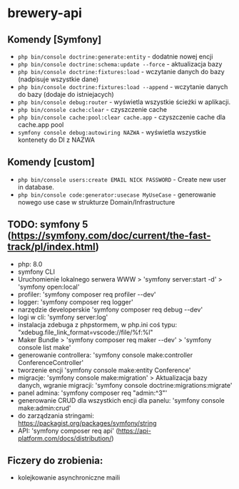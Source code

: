 # brewery-api

## Komendy [Symfony]

- `php bin/console doctrine:generate:entity` - dodatnie nowej encji
- `php bin/console doctrine:schema:update --force` - aktualizacja bazy
- `php bin/console doctrine:fixtures:load` - wczytanie danych do bazy (nadpisuje wszystkie dane)
- `php bin/console doctrine:fixtures:load --append` - wczytanie danych do bazy (dodaje do istniejacych)
- `php bin/console debug:router` - wyświetla wszystkie ścieżki w aplikacji.
- `php bin/console cache:clear` - czyszczenie cache
- `php bin/console cache:pool:clear cache.app` - czyszczenie cache dla cache.app pool
- `symfony console debug:autowiring NAZWA` - wyświetla wszystkie kontenety do DI z NAZWA

## Komendy [custom]
- `php bin/console users:create EMAIL NICK PASSWORD` - Create new user in database.
- `php bin/console code:generator:usecase MyUseCase` - generowanie nowego use case w strukturze Domain/Infrastructure

## TODO: symfony 5 (https://symfony.com/doc/current/the-fast-track/pl/index.html)
- php: 8.0
- symfony CLI
- Uruchomienie lokalnego serwera WWW > 'symfony server:start -d' > 'symfony open:local'
- profiler: 'symfony composer req profiler --dev'
- logger: 'symfony composer req logger'
- narzędzie developerskie 'symfony composer req debug --dev'
- logi w cli: 'symfony server:log'
- instalacja zdebuga z phpstormem, w php.ini coś typu: "xdebug.file_link_format=vscode://file/%f:%l"
- Maker Bundle > 'symfony composer req maker --dev' > 'symfony console list make'
- generowanie controllera: 'symfony console make:controller ConferenceController'
- tworzenie encji 'symfony console make:entity Conference'
- migracje: 'symfony console make:migration' > Aktualizacja bazy danych, wgranie migracji: 'symfony console doctrine:migrations:migrate'
- panel admina: 'symfony composer req "admin:^3"' 
- generowanie CRUD dla wszystkich encji dla panelu: 'symfony console make:admin:crud'
- do zarządzania stringami: https://packagist.org/packages/symfony/string
- API: 'symfony composer req api' (https://api-platform.com/docs/distribution/)

## Ficzery do zrobienia:
- kolejkowanie asynchroniczne maili
